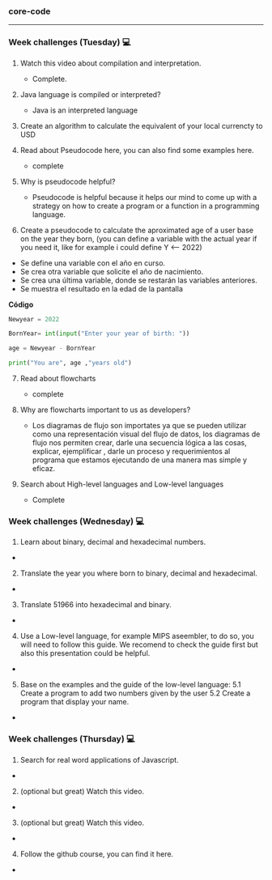 ### core-code
---
### Week challenges (Tuesday) 💻
1. Watch this video about compilation and interpretation.
    - Complete.
    
2.  Java language is compiled or interpreted?
    - Java is an interpreted language

3. Create an algorithm to calculate the equivalent of your local currencty to USD

4. Read about Pseudocode here, you can also find some examples here. 
   - complete
5. Why is pseudocode helpful?
 
   - Pseudocode is helpful because it helps our mind to come up with a strategy on how to create a program or a function in a programming language.

6. Create a pseudocode to calculate the aproximated age of a user base on the year they born, (you can define a variable with the actual year if you need it, like for example i could define Y <-- 2022)
  - Se define una variable con el año en curso.
  - Se crea otra variable que solicite el año de nacimiento.
  - Se crea una última variable, donde se restarán las variables anteriores.
  - Se muestra el resultado en la edad de la pantalla

 **Código**
 
 ``` python
 Newyear = 2022 
 
 BornYear= int(input("Enter your year of birth: "))
 
 age = Newyear - BornYear
 
 print("You are", age ,"years old")
 
 ```
 
 7. Read about flowcharts
    - complete
 
 8. Why are flowcharts important to us as developers?
    - Los diagramas de flujo son importates ya que se pueden utilizar como una representación visual del flujo de datos, los diagramas de flujo nos permiten crear, darle una secuencia lógica a las cosas, explicar, ejemplificar , darle un proceso y requerimientos al programa que estamos ejecutando de una manera mas simple y eficaz.
 
 9. Search about High-level languages and Low-level languages
    - Complete
 
 ### Week challenges (Wednesday) 💻
 
1.  Learn about binary, decimal and hexadecimal numbers.
   -

2.  Translate the year you where born to binary, decimal and hexadecimal.
   -

3.  Translate 51966 into hexadecimal and binary.
   -

4.  Use a Low-level language, for example MIPS aseembler, to do so, you will need to follow this guide. We recomend to check the guide first but also this presentation could be helpful.
   -

5.  Base on the examples and the guide of the low-level language: 5.1 Create a program to add two numbers given by the user 5.2 Create a program that display your name.
   -

### Week challenges (Thursday) 💻

1.  Search for real word applications of Javascript.
   -

2.  (optional but great) Watch this video.
   -

3.  (optional but great) Watch this video.
   -

4.  Follow the github course, you can find it here.
   -



 
 
 
 
 
 
 
 
 
 
 
 
 
 
 
 
 
 
 
 
 
 
 
 
 
 
 
 
 
 
 
 
 
 
 
 

